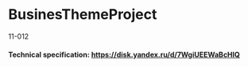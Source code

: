 # BusinesThemeProject
11-012 

#### Technical specification: https://disk.yandex.ru/d/7WgiUEEWaBcHlQ